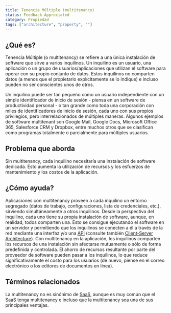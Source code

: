 ```yaml
---
title: Tenencia Múltiple (multitenancy)
status: Feedback Appreciated
category: Propiedad
tags: ["architecture", "property", ""]
---
```


## ¿Qué es?

Tenencia Múltiple (o multitenancy) se refiere a una única instalación de software que sirve a varios inquilinos.
Un inquilino es un usuario, una aplicación o un grupo de usuarios/aplicaciones que utilizan el software para operar con su propio conjunto de datos.
Estos inquilinos no comparten datos (a menos que el propietario explícitamente se lo indique) e incluso pueden no ser conscientes unos de otros.  

Un inquilino puede ser tan pequeño como un usuario independiente con un simple identificador de inicio de sesión - piensa en un software de productividad
personal - o tan grande como toda una corporación con miles de identificadores de inicio de sesión, cada uno con sus propios privilegios,
pero interrelacionados de múltiples maneras. Algunos ejemplos de software multitenant son Google Mail, Google Docs,
Microsoft Office 365, Salesforce CRM y Dropbox, entre muchos otros que se clasifican como programas totalmente
o parcialmente para múltiples usuarios.

## Problema que aborda 

Sin multitenancy, cada inquilino necesitaría una instalación de software dedicada. Esto aumenta la utilización de recursos y los esfuerzos de mantenimiento y los costos de la aplicación.

## ¿Cómo ayuda?

Aplicaciones con multitenancy proveen a cada inquilino un entorno segregado (datos de trabajo, configuraciones, lista de credenciales, etc.), sirviendo simultáneamente a otros inquilinos. Desde la perspectiva del inquilino, cada uno tiene su propia instalación de software, aunque, en realidad, todos comparten una. Esto se consigue ejecutando el software en un servidor y permitiendo que los inquilinos se conecten a él a través de la red mediante una interfaz y/o una [API](/application-programming-interface/) (consulte también [Client-Server Architecture](/client-server-architecture/)). Con multitenancy en la aplicación, los inquilinos comparten los recursos de una instalación sin afectarse mutuamente o sólo de forma predefinida y controlada. El ahorro de recursos resultante por parte del proveedor de software pueden pasar a los inquilinos, lo que reduce significativamente el costo para los usuarios (de nuevo, piense en el correo electrónico o los editores de documentos en línea).

## Términos relacionados

La multitenancy no es sinónimo de [SaaS](/software-as-a-service/), aunque es muy común que el SaaS tenga multitenancy e incluso que la multitenancy sea una de sus principales ventajas.

